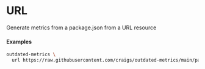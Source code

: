 # URL

Generate metrics from a package.json from a URL resource

#### Examples

```bash
outdated-metrics \
  url https://raw.githubusercontent.com/craigs/outdated-metrics/main/package.json
```

